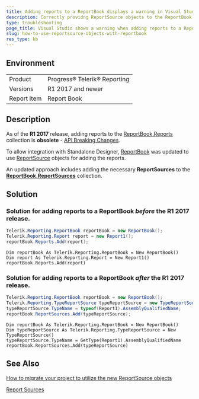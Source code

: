 ```yaml
---
title: Adding reports to a ReportBook displays a warning in Visual Studio
description: Correctly providng ReportSource objects to the ReportBook before and after R1 2017.
type: troubleshooting
page_title: Visual Studio shows a warning when adding reports to a ReportBook
slug: how-to-use-reportsource-objects-with-reportbook
res_type: kb
---
```


## Environment
<table>
	<tr>
		<td>Product</td>
		<td>Progress® Telerik® Reporting</td>
	</tr>
 	<tr>
		<td>Versions</td>
		<td>R1 2017 and newer</td>
	</tr>
 	<tr>
		<td>Report Item</td>
		<td>Report Book</td>
	</tr>
</table>

## Description

As of the **R1 2017** release, adding reports to the [ReportBook.Reports](../p-telerik-reporting-reportbook-reports) collection is **obsolete** - [API Breaking Changes](../upgrade-path-2017-r1#api-breaking-changes).  
  
To allow integration with Standalone Designer, [ReportBook](../designing-reports-general-explanation) was updated to use [ReportSource](../report-sources) objects for adding the reports.  
  
An updated approach includes adding the necessary **ReportSources** to the [**ReportBook.ReportSources**](../p-telerik-reporting-reportbook-reportsources) collection.
 
## Solution       
  
### Solution for adding reports to a ReportBook *before* the R1 2017 release.

 ````C#
 Telerik.Reporting.ReportBook reportBook = new ReportBook();
 Telerik.Reporting.Report report = new Report1();
 reportBook.Reports.Add(report);
 ````
 ````VB
 Dim reportBook As Telerik.Reporting.ReportBook = New ReportBook()
 Dim report As Telerik.Reporting.Report = New Report1()
 reportBook.Reports.Add(report)
 ````

### Solution for adding reports to a ReportBook *after* the R1 2017 release. 

````C#
Telerik.Reporting.ReportBook reportBook = new ReportBook();
Telerik.Reporting.TypeReportSource typeReportSource = new TypeReportSource();
typeReportSource.TypeName = typeof(Report1).AssemblyQualifiedName;
reportBook.ReportSources.Add(typeReportSource);
 ````
 ````VB
Dim reportBook As Telerik.Reporting.ReportBook = New ReportBook()
Dim typeReportSource As Telerik.Reporting.TypeReportSource = New TypeReportSource()
typeReportSource.TypeName = GetType(Report1).AssemblyQualifiedName
reportBook.ReportSources.Add(typeReportSource)
 ````
  
## See Also 
[How to migrate your project to utilize the new ReportSource objects](./how-to-migrate-your-project-to-utilize-the-new-reportsource-objects) 

[Report Sources](../report-sources)

